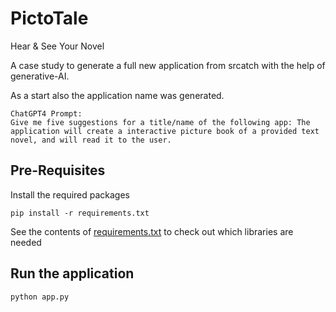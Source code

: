 # PictoTale
Hear & See Your Novel

A case study to generate a full new application from srcatch with the help of generative-AI.

As a start also the application name was generated.
```
ChatGPT4 Prompt: 
Give me five suggestions for a title/name of the following app: The application will create a interactive picture book of a provided text novel, and will read it to the user.
```

## Pre-Requisites

Install the required packages
```
pip install -r requirements.txt
```
See the contents of [requirements.txt](requirements.txt) to check out which libraries are needed

## Run the application
```
python app.py
```

